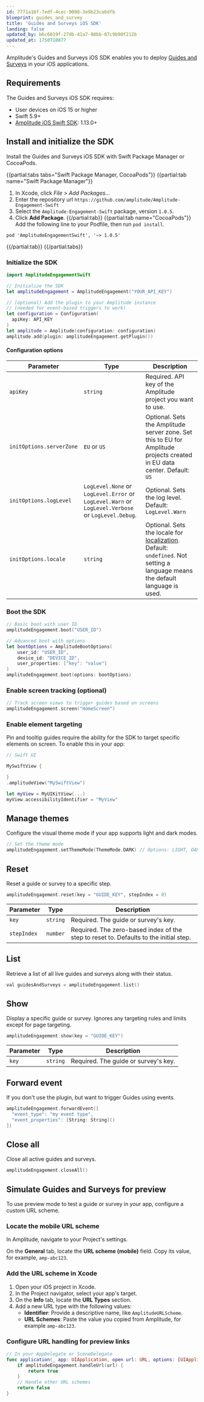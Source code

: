 ```yaml
---
id: 7771a16f-7edf-4cec-9098-3e9b23ca6dfb
blueprint: guides_and_survey
title: 'Guides and Surveys iOS SDK'
landing: false
updated_by: b6c6019f-27db-41a7-98bb-07c9b90f212b
updated_at: 1750710877
---
```

Amplitude's Guides and Surveys iOS SDK enables you to deploy [Guides and Surveys](/docs/guides-and-surveys) in your iOS applications.

## Requirements

The Guides and Surveys iOS SDK requires:

* User devices on iOS 15 or higher
* Swift 5.9+
* [Amplitude iOS Swift SDK](/docs/sdks/analytics/ios/ios-swift-sdk): 1.13.0+

## Install and initialize the SDK

Install the Guides and Surveys iOS SDK with Swift Package Manager or CocoaPods.

{{partial:tabs tabs="Swift Package Manager, CocoaPods"}}
{{partial:tab name="Swift Package Manager"}}
1. In Xcode, click *File > Add Packages...*
2. Enter the repository url `https://github.com/amplitude/Amplitude-Engagement-Swift`
3. Select the `Amplitude-Engagement-Swift` package, version `1.0.5`.
4. Click **Add Package**.
{{/partial:tab}}
{{partial:tab name="CocoaPods"}}
Add the following line to your Podfile, then run `pod install`.

```podfile
pod 'AmplitudeEngagementSwift', '~> 1.0.5'
```
{{/partial:tab}}
{{/partial:tabs}}

### Initialize the SDK

```swift
import AmplitudeEngagementSwift

// Initialize the SDK
let amplitudeEngagement = AmplitudeEngagement("YOUR_API_KEY")

// (optional) Add the plugin to your Amplitude instance 
// (needed for event-based triggers to work)
let configuration = Configuration(
  apiKey: API_KEY
)
let amplitude = Amplitude(configuration: configuration)
amplitude.add(plugin: amplitudeEngagement.getPlugin())
```

#### Configuration options

| Parameter                | Type                                                                                              | Description                                                                                                                                                               |
| ------------------------ | ------------------------------------------------------------------------------------------------- | ------------------------------------------------------------------------------------------------------------------------------------------------------------------------- |
| `apiKey`                 | `string`                                                                                          | Required. API key of the Amplitude project you want to use.                                                                                                               |
| `initOptions.serverZone` | `EU` or `US`                                                                                      | Optional. Sets the Amplitude server zone. Set this to EU for Amplitude projects created in EU data center. Default: `US`                                                  |
| `initOptions.logLevel`   | `LogLevel.None` or `LogLevel.Error` or `LogLevel.Warn` or `LogLevel.Verbose` or `LogLevel.Debug`. | Optional. Sets the log level. Default: `LogLevel.Warn`                                                                                                                    |
| `initOptions.locale`     | `string`                                                                                          | Optional. Sets the locale for [localization](/docs/guides-and-surveys/sdk#localization). Default: `undefined`. Not setting a language means the default language is used. |


### Boot the SDK

```swift
// Basic boot with user ID
amplitudeEngagement.boot("USER_ID")

// Advanced boot with options
let bootOptions = AmplitudeBootOptions(
    user_id: "USER_ID",
    device_id: "DEVICE_ID",
    user_properties: ["key": "value"]
)
amplitudeEngagement.boot(options: bootOptions)
```

### Enable screen tracking (optional)

```swift
// Track screen views to trigger guides based on screens
amplitudeEngagement.screen("HomeScreen")
```

### Enable element targeting

Pin and tooltip guides require the ability for the SDK to target specific elements on screen. To enable this in your app:

```swift
// Swift UI

MySwiftView {

}
.amplitudeView("MySwiftView")

let myView = MyUIKitView(...)
myView.accessibilityIdentifier = "MyView"
```

## Manage themes

Configure the visual theme mode if your app supports light and dark modes.


```swift
// Set the theme mode
amplitudeEngagement.setThemeMode(ThemeMode.DARK) // Options: LIGHT, DARK, SYSTEM
```

## Reset

Reset a guide or survey to a specific step.

```swift
amplitudeEngagement.reset(key = "GUIDE_KEY", stepIndex = 0)
```

| Parameter  | Type                    | Description                                           |
| ---------- | ----------------------- | ----------------------------------------------------- |
| `key`       | `string` | Required. The guide or survey's key.                                                    |
| `stepIndex` | `number` | Required. The zero-based index of the step to reset to. Defaults to the initial step. |


## List

Retrieve a list of all live guides and surveys along with their status.

```swift
val guidesAndSurveys = amplitudeEngagement.list()
```

## Show

Display a specific guide or survey. Ignores any targeting rules and limits except for page targeting.

```kotlin
amplitudeEngagement.show(key = "GUIDE_KEY")
```

| Parameter  | Type                    | Description                                           |
| ---------- | ----------------------- | ----------------------------------------------------- |
| `key`       | `string` | Required. The guide or survey's key.                                                    |


## Forward event

If you don't use the plugin, but want to trigger Guides using events.

```swift
amplitudeEngagement.forwardEvent([
  "event_type": "my event type", 
  "event_properties": [String: String]()
])
```

## Close all

Close all active guides and surveys.

```kotlin
amplitudeEngagement.closeAll()
```

## Simulate Guides and Surveys for preview

To use preview mode to test a guide or survey in your app, configure a custom URL scheme.

### Locate the mobile URL scheme

In Amplitude, navigate to your Project's settings.

On the **General** tab, locate the **URL scheme (mobile)** field. Copy its value, for example, `amp-abc123`.

### Add the URL scheme in Xcode

1. Open your iOS project in Xcode.
2. In the Project navigator, select your app's target.
3. On the **Info** tab, locate the **URL Types** section.
4. Add a new URL type with the following values:
    * **Identifier**: Provide a descriptive name, like `AmplitudeURLScheme`.
    * **URL Schemes**: Paste the value you copied from Amplitude, for example `amp-abc123`.

### Configure URL handling for preview links

```swift
// In your AppDelegate or SceneDelegate
func application(_ app: UIApplication, open url: URL, options: [UIApplication.OpenURLOptionsKey : Any] = [:]) -> Bool {
    if amplitudeEngagement.handleUrl(url) {
        return true
    }
    // Handle other URL schemes
    return false
}
```

